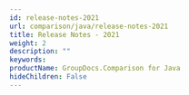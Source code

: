 ```yaml
---
id: release-notes-2021
url: comparison/java/release-notes-2021
title: Release Notes - 2021
weight: 2
description: ""
keywords: 
productName: GroupDocs.Comparison for Java
hideChildren: False
---
```

